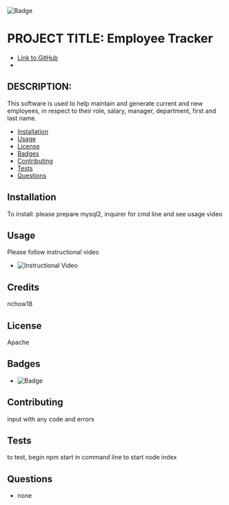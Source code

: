 
![Badge](https://img.shields.io/badge/AWESOME-COOL-yellow.svg)

# PROJECT TITLE: Employee Tracker

* [Link to GitHub](https://github.com/nchow18)
* [Email]: (mailto:emailme@nathanchow.ca)

## DESCRIPTION:

This software is used to help maintain and generate current and new employees, in respect to their role, salary, manager, department, first and last name.

* [Installation](#installation)
* [Usage](#usage)
* [License](#license)
* [Badges](#badges)
* [Contributing](#contribute)
* [Tests](#tests)
* [Questions](#questions)

## Installation

To install: please prepare mysql2, inquirer for cmd line and see usage video

## Usage

Please follow instructional video

* ![Instructional Video](https://www.youtube.com/watch?v=oJXR1ZtDOC8)

## Credits

nchow18

## License

Apache


## Badges

* ![Badge](https://img.shields.io/badge/AWESOME-COOL-yellow.svg)

## Contributing

input with any code and errors

## Tests

to test, begin npm start in command line to start node index

## Questions


* none

    

    